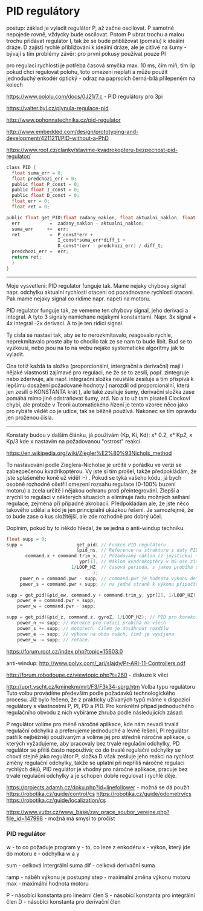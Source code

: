 
# PID regulátory

postup: základ je vyladit regulátor P, až začne oscilovat. P samotné nepojede rovně, vždycky bude oscilovat. Potom P ubrat trochu a malou trochu přidávat regulátor I, tak že se bude přibližovat (pomalu) k ideální dráze. D zajistí rychlé přibližování k ideální dráze, ale je citlivé na šumy - bývají s tím problémy 
závěr: pro první pokusy používat pouze PI 


pro regulaci rychlosti je potřeba časová smyčka max. 10 ms, čím míň, tím líp 
pokud chci regulovat polohu, toto omezení neplatí a můžu použít 
jednoduchý enkodér optický - odraz na paprscích černá-bílá přilepeném na kolech

https://www.pololu.com/docs/0J21/7.c - PID regulátory pro 3pi

https://valter.byl.cz/plynula-regulace-pid


http://www.pohonnatechnika.cz/pid-regulator

http://www.embedded.com/design/prototyping-and-development/4211211/PID-without-a-PhD

https://www.root.cz/clanky/stavime-kvadrokopteru-bezpecnost-pid-regulator/
 
```C
class PID {
  float suma_err = 0;
  float predchozi_err = 0;
  public float P_const = 0;
  public float I_const = 0;
  public float D_const = 0;
  float err = 0;
  float ret = 0;

public float get_PID(float zadany_naklon, float aktualni_naklon, float diff_t) {
  err           =  zadany_naklon - aktualni_naklon;
  suma_err     +=  err;
  ret           =  P_const*err +
                   I_const*suma_err*diff_t +
                   D_const*(err - predchozi_err) / diff_t;
  predchozi_err =  err;
  return ret;
  }
}
```

----------------------

Moje vysvetleni: PID regulator funguje tak. Mame nejaky chybovy signal napr. odchylku aktualni rychlosti otaceni od pozadnovane rychlosti otaceni. Pak mame nejaky signal co ridime napr. napeti na motoru.

PID regulator funguje tak, ze vememe ten chybovy signal, jeho derivaci a integral. A tyto 3 signaly namichane nejakymi konstantami. Napr. 3x signal + 4x integral -2x derivaci. A to je ten ridici signal.

Ty cisla se nastavi tak, aby se to nerozkmitavalo, reagovalo rychle, neprekmitavalo proste aby to chodilo tak ze se nam to bude libit. Bud se to vyzkousi, nebo jsou na to na webu nejake systematicke algoritmy jak to vyladit.

Ona totiž každá ta složka (proporcionální, intergrační a derivační) mají i nějaké vlastnosti zajímavé pro regulaci, ne že se to zesílí, popř. zintegruje nebo zderivuje, ale např. integrační složka neustále zesiluje a tím přispívá k lepšímu dosažení požadované hodnoty ( narozdíl od proporcionální, která jen zesílí o KONSTANTA krát ), ale také zesiluje šumy, derivační složka zase pomáhá mimo jiné odstraňovat šumy, atd. No a to už tam pisateli Clockovi chybí, ale protože v Teorii automatického řízení je tento vzorec něco jako pro rybáře vědět co je udice, tak se běžně používá. Nakonec se tím opravdu jen proženou čísla.

-------------
Konstaty budou v dalším článku, já používám (Kp, Ki, Kd): x* 0.2, x* Kp*2, x* Kp/3
kde x nastavím na požadovanou "ostrost" reakcí.

https://en.wikipedia.org/wiki/Ziegler%E2%80%93Nichols_method

To nastavování podle Zieglera-Nicholse je určitě v pořádku ve verzi se zabezpečenou kvadrikoptérou. Vy jste si tím prošel, takže předpokládám, že jste splašeného koně už viděl :-) .
Pokud se týká vašeho kódu, já bych osobně rozhodně ošetřil omezení rozsahu regulace (0-100% buzení motoru) a zcela určitě i nějakou ochranu proti přeintegrování. Zlepší a zrychlí to regulaci v některých situacích a eliminuje řadu možných selhání regulace, zejména při případné akrobacii. Předpokládám ale, že jste něco takového udělal a kód je jen principiální ukázkou řešení. Je samozřejmé, že to bude zase o kus složitější, ale zde rozhodně pro dobrý účel.

Doplním, pokud by to někdo hledal, že se jedná o anti-windup techniku.

```C
float supp = 0;
supp =                    get_pid( // Funkce PID regulátoru.
                          &pid_ns, // Reference na strukturu s daty PID regulátoru pro North-South osu.
       command.x + command.trim_x, // Požadovaný náklon (z joysticku) + korekční hodnota (trimr).
                           ypr[1], // Náklon kvadrokoptéry v NS-ose získaný z IMU.
                        1/LOOP_HZ  // časová perioda, s jakou probíhá update motorů.
                                );
     power_n = command.pwr - supp; // command.pwr je hodnota výkonu definovaná na joysticku, kde
     power_s = command.pwr + supp; // na jedné straně k výkonu připočtu supp, na druhé ho zase odečtu.

supp = get_pid(&pid_ew, command.y + command.trim_y, ypr[2], 1/LOOP_HZ); //to samé pro EW osu
    power_e = command.pwr + supp;
    power_w = command.pwr - supp;

supp = get_pid(&pid_z, command.z, gyroZ, 1/LOOP_HZ); // PID pro korekci rotace. Vstupem je úhlové zrychlení okolo osy Z.
    power_n += supp; // Korekce pro rotaci probíhá na všech
    power_s += supp; // motorech. Cílem je dosáhnout rozdílu
    power_e -= supp; // výkonu na obou osách, čímž je vyvíjena
    power_w -= supp; // rotace. 
```


https://forum.root.cz/index.php?topic=15603.0

anti-windup:
http://www.polyx.com/_ari/slajdy/Pr-ARI-11-Controllers.pdf


http://forum.robodoupe.cz/viewtopic.php?t=260 - diskuze k věci 


http://uprt.vscht.cz/kminekm/mrt/F3/F3k34-sprg.htm
Volba typu regulátoru
Tuto volbu provádíme především podle požadavků technologického procesu. 
Již bylo řečeno, že z prakticky užívaných typů máme k dispozici regulátory s vlastnostmi P, PI, PD a PID. 
Pro konkrétní případ jednoduchého regulačního obvodu z nich vybíráme zhruba podle následujících zásad:

P regulátor volíme pro méně náročné aplikace, kde nám nevadí trvalá regulační odchylka a preferujeme jednoduché a levné řešení,
PI regulátor patří k nejběžněji používaným a volíme jej pro středně náročné aplikace, u kterých vyžadujeme, aby pracovaly bez trvalé regulační odchylky,
PD regulátor se příliš často nepoužívá; co do trvalé regulační odchylky se chová stejně jako regulátor P, složka D však zesiluje jeho reakci na rychlost změny regulační odchylky, 
takže se uplatní při nepříliš náročné regulaci rychlých dějů,
PID regulátor je vhodný pro náročné aplikace, pracuje bez trvalé regulační odchylky a je schopen dobře regulovat i rychlé děje.

https://projects.adamh.cz/doku.php?id=linefollower - možná se dá použít 
https://robotika.cz/guide/control/cs
https://robotika.cz/guide/odometry/cs
https://robotika.cz/guide/localization/cs

https://www.vutbr.cz/www_base/zav_prace_soubor_verejne.php?file_id=147998 - možná má smysl to pročíst 

### PID regulátor 

w - to co požaduje program 
y - to, co leze z enkodéru 
x - výkon, který jde do motoru 
e - odchylka w a y 

sum - celková intergrální suma 
dif - celková derivační  suma 

ramp - náběh výkonu je postupný 
step - maximální změna výkonu motoru 
max - maximální hodnota motoru 

P - násobící konstanta pro lineární člen 
S - násobící konstanta pro integrální člen
D - násobící konstanta pro derivační člen





